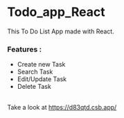 # Todo_app_React

This To Do List App made with React.
### Features :
- Create new Task
- Search Task
- Edit/Update Task
- Delete Task

<br/>
Take a look at <a href="https://d83qtd.csb.app/">https://d83qtd.csb.app/</a>
